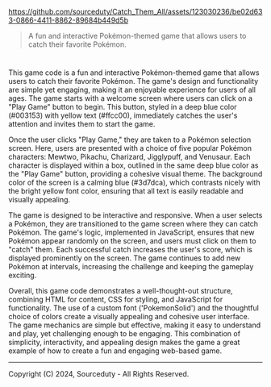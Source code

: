 https://github.com/sourceduty/Catch_Them_All/assets/123030236/be02d633-0866-4411-8862-89684b449d5b

> A fun and interactive Pokémon-themed game that allows users to catch their favorite Pokémon.

#

This game code is a fun and interactive Pokémon-themed game that allows users to catch their favorite Pokémon. The game's design and functionality are simple yet engaging, making it an enjoyable experience for users of all ages. The game starts with a welcome screen where users can click on a "Play Game" button to begin. This button, styled in a deep blue color (#003153) with yellow text (#ffcc00), immediately catches the user's attention and invites them to start the game.

Once the user clicks "Play Game," they are taken to a Pokémon selection screen. Here, users are presented with a choice of five popular Pokémon characters: Mewtwo, Pikachu, Charizard, Jigglypuff, and Venusaur. Each character is displayed within a box, outlined in the same deep blue color as the "Play Game" button, providing a cohesive visual theme. The background color of the screen is a calming blue (#3d7dca), which contrasts nicely with the bright yellow font color, ensuring that all text is easily readable and visually appealing.

The game is designed to be interactive and responsive. When a user selects a Pokémon, they are transitioned to the game screen where they can catch Pokémon. The game's logic, implemented in JavaScript, ensures that new Pokémon appear randomly on the screen, and users must click on them to "catch" them. Each successful catch increases the user's score, which is displayed prominently on the screen. The game continues to add new Pokémon at intervals, increasing the challenge and keeping the gameplay exciting.

Overall, this game code demonstrates a well-thought-out structure, combining HTML for content, CSS for styling, and JavaScript for functionality. The use of a custom font ('PokemonSolid') and the thoughtful choice of colors create a visually appealing and cohesive user interface. The game mechanics are simple but effective, making it easy to understand and play, yet challenging enough to be engaging. This combination of simplicity, interactivity, and appealing design makes the game a great example of how to create a fun and engaging web-based game.

***
Copyright (C) 2024, Sourceduty - All Rights Reserved.

